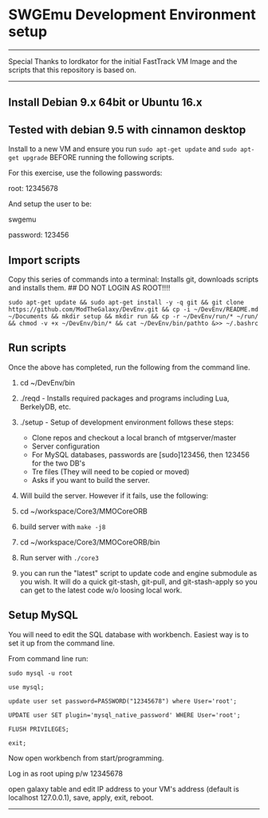 # SWGEmu Development Environment setup

****************************************************************************************************************
Special Thanks to lordkator for the initial FastTrack VM Image and the scripts that this repository is based on.
****************************************************************************************************************

## Install Debian 9.x 64bit or Ubuntu 16.x

## Tested with debian 9.5 with cinnamon desktop

Install to a new VM and ensure you run `sudo apt-get update` and `sudo apt-get upgrade` BEFORE running the following scripts.

For this exercise, use the following passwords:

root: 12345678

And setup the user to be:

swgemu

password: 123456

## Import scripts

Copy this series of commands into a terminal: Installs git, downloads scripts and installs them. ## DO NOT LOGIN AS ROOT!!!!

```
sudo apt-get update && sudo apt-get install -y -q git && git clone https://github.com/ModTheGalaxy/DevEnv.git && cp -i ~/DevEnv/README.md ~/Documents && mkdir setup && mkdir run && cp -r ~/DevEnv/run/* ~/run/ && chmod -v +x ~/DevEnv/bin/* && cat ~/DevEnv/bin/pathto &>> ~/.bashrc
```

## Run scripts

Once the above has completed, run the following from the command line.

1. cd ~/DevEnv/bin

2. ./reqd - Installs required packages and programs including Lua, BerkelyDB, etc.

3. ./setup - Setup of development environment follows these steps:
   * Clone repos and checkout a local branch of mtgserver/master
   * Server configuration
   * For MySQL databases, passwords are [sudo]123456, then 123456 for the two DB's
   * Tre files (They will need to be copied or moved)
   * Asks if you want to build the server.
   
4. Will build the server. However if it fails, use the following:

5. cd ~/workspace/Core3/MMOCoreORB

6. build server with `make -j8`

7. cd ~/workspace/Core3/MMOCoreORB/bin

8. Run server with `./core3`

9. you can run the "latest" script to update code and engine submodule as you wish. It will do a quick git-stash, git-pull, and git-stash-apply so you can get to the latest code w/o loosing local work.

## Setup MySQL

You will need to edit the SQL database with workbench. Easiest way is to set it up from the command line.

From command line run:

`sudo mysql -u root`

`use mysql;`

`update user set password=PASSWORD("12345678") where User='root';`

`UPDATE user SET plugin='mysql_native_password' WHERE User='root';`

`FLUSH PRIVILEGES;`

`exit;`

Now open workbench from start/programming.

Log in as root uping p/w 12345678

open galaxy table and edit IP address to your VM's address (default is localhost 127.0.0.1), save, apply, exit, reboot.

****************************************************************************************************************
